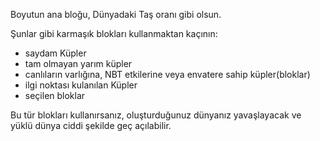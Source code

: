 Boyutun ana bloğu, Dünyadaki Taş oranı gibi olsun.

Şunlar gibi karmaşık blokları kullanmaktan kaçının:

* saydam Küpler
* tam olmayan yarım küpler
* canlıların varlığına, NBT etkilerine veya envatere sahip küpler(bloklar)
* i̇lgi noktası kulanılan Küpler
* seçilen bloklar

Bu tür blokları kullanırsanız, oluşturduğunuz dünyanız yavaşlayacak ve yüklü dünya ciddi şekilde geç açılabilir.